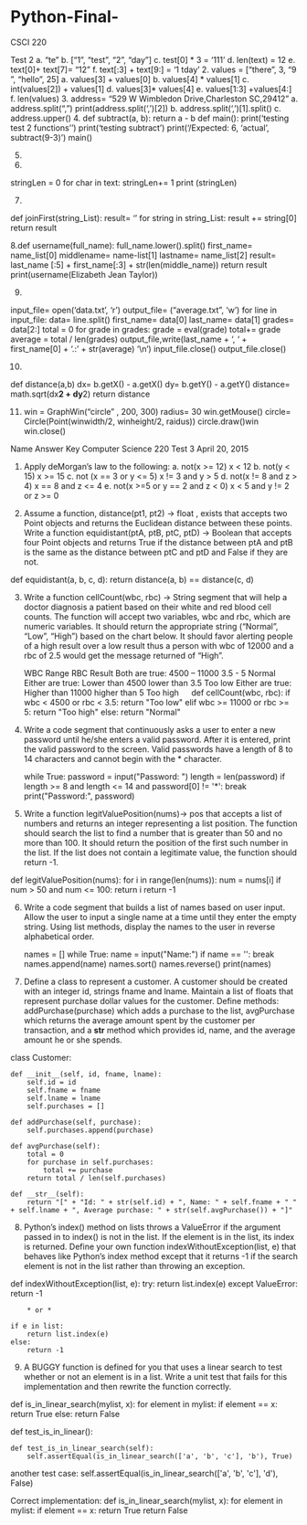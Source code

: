 # Python-Final-
CSCI 220 

Test 2
a.	“te”
b.	[“1”, “test”, “2”, “day”]
c.	test[0] * 3 = ‘111’
d.	len(text) = 12
e.	text[0]+ text[7]= “12”
f.	text[:3] + text[9:] = ‘1 tday’
2. values = [“there”, 3, “9 ”, “hello”, 25]
a.	values[3] + values[0]
b.	values[4] * values[1]
c.	int(values[2]) + values[1]
d.	values[3]* values[4]
e.	values[1:3] +values[4:]
f.	len(values)
3. address= “529 W Wimbledon Drive,Charleston SC,29412”
a.	address.split(“,”)
    print(address.split(‘,’)[2])
   b. address.split(‘,’)[1].split()
   c. address.upper()
4. 
def subtract(a, b):
    return a - b
def main():
    print(‘testing test 2 functions’’)
    print(‘testing subtract’)
    print(‘/Expected: 6, ‘actual’,  subtract(9-3)’)
main()

5. 
6. 
stringLen = 0 
for char in text:
    stringLen+= 1
print (stringLen)

7. 
def joinFirst(string_List):
    result= ‘’
    for string in string_List:
    result += string[0]
    return result 

8.def username(full_name):
    full_name.lower().split()
first_name= name_list[0]
middlename= name-list[1]
lastname= name_list[2]
result= last_name [:5] + first_name[:3] + str(len(middle_name))
return result 
print(username(Elizabeth Jean Taylor))

9.
input_file= open(‘data.txt’, ‘r’)
output_file= (“average.txt”, ‘w’)
for line in input_file:
    data= line.split()
    first_name= data[0]
    last_name= data[1]
    grades= data[2:]
    total = 0
    for grade in grades:
        grade = eval(grade)
        total+= grade
    average = total / len(grades)
    output_file,write(last_name + ‘, ‘ + first_name[0] + ‘.:’ + str(average) ‘\n’)
input_file.close()
output_file.close()

10. 
def distance(a,b)
    dx= b.getX() - a.getX()
    dy= b.getY() - a.getY()
    distance= math.sqrt(dx**2 + dy**2)
return distance 

11. win = GraphWin(“circle” , 200, 300)
radius= 30
win.getMouse()
circle= Circle(Point(winwidth/2, winheight/2, raidus))
circle.draw()win
win.close()



Name Answer Key
Computer Science 220
Test 3
April 20, 2015

1.	Apply deMorgan’s law to the following:
a.	not(x >= 12)    	x < 12
b.	not(y < 15)   	x >= 15
c.	not (x == 3 or y <= 5)   	x != 3 and y > 5
d.	not(x  != 8 and z  >  4)   	x == 8 and z <= 4
e.	not(x >=5 or y == 2 and z < 0)	 x < 5 and y != 2 or z >= 0

2.	 Assume a function,  distance(pt1, pt2) → float , exists that accepts two Point objects and returns the Euclidean distance between these points.   Write a function equidistant(ptA, ptB, ptC, ptD) → Boolean that accepts four  Point objects and returns  True if the distance between ptA and ptB is the same as the distance between ptC and ptD  and False if they are not.  

def equidistant(a, b, c, d):
	return distance(a, b) == distance(c, d)

3.	Write a function cellCount(wbc, rbc) → String segment that will help a doctor diagnosis a patient based on their white and red blood cell counts.  The function will accept two variables, wbc and rbc, which are numeric variables.  It should return the appropriate string (“Normal”, “Low”, “High”) based on the chart below.  It should favor alerting people of a high result over a low result thus a person with wbc of 12000 and a rbc of 2.5 would get the message returned of “High”.

	WBC Range	RBC	Result
Both are true:	4500 – 11000	3.5 - 5	Normal
Either are true:	Lower than 4500	lower than 3.5	Too low
Either are true:	Higher than 11000	higher than 5	Too high
 
def cellCount(wbc, rbc):
	if wbc < 4500 or rbc < 3.5:
		return "Too low"
	elif wbc >= 11000 or rbc >= 5:
		return "Too high"
	else:
		return "Normal"

4.	Write a code segment that continuously asks a user to enter a new password until he/she enters a valid password.  After it is entered, print the valid password to the screen.  Valid passwords have a length of 8 to 14 characters and cannot begin with the * character.  

	while True:
		password = input("Password: ")
		length = len(password)
		if length >= 8 and length <= 14 and password[0] != '*':
			break
	print("Password:", password)

5.	Write a function legitValuePosition(nums)→ pos that  accepts a list of numbers  and returns an integer representing a list position.  The function should search the list to find a number that is greater than 50 and no more than 100.  It should return the position of the first such number in the list.  If the list does not contain a legitimate value, the function should return -1.  


def legitValuePosition(nums):
	for i in range(len(nums)):
		num = nums[i]
		if num > 50 and num <= 100:
			return i
	return -1

6.	Write a code segment that builds a list of names based on user input.  Allow the user to input a single name at a time until they enter the empty string.  Using list methods, display the names to the user in reverse alphabetical order.

	names = []
	while True:
		name = input("Name:")
		if name == '':
			break
		names.append(name)
	names.sort()
	names.reverse()
	print(names)

7.	Define a class to represent a customer. A customer should be created with an integer id, strings fname and lname. Maintain a list of floats that represent purchase dollar values for the customer. Define methods: addPurchase(purchase) which adds a purchase to the list, avgPurchase which returns the average amount spent by the customer per transaction, and a __str__ method which provides id, name, and the average amount he or she spends. 

class Customer:

	def __init__(self, id, fname, lname):
		self.id = id
		self.fname = fname
		self.lname = lname
		self.purchases = []

	def addPurchase(self, purchase):
		self.purchases.append(purchase)

	def avgPurchase(self):
		total = 0
		for purchase in self.purchases:
			total += purchase
		return total / len(self.purchases)

	def __str__(self):
		return "[" + "Id: " + str(self.id) + ", Name: " + self.fname + " " + self.lname + ", Average purchase: " + str(self.avgPurchase()) + "]"

8.	Python’s index() method on lists throws a ValueError if the argument passed in to index() is not in the list. If the element is in the list, its index is returned. Define your own function indexWithoutException(list, e) that behaves like Python’s index method except that it returns -1 if the search element is not in the list rather than throwing an exception. 

def indexWithoutException(list, e):
	try:
		return list.index(e)
	except ValueError:
		return -1

		* or *

	if e in list:
		return list.index(e)
	else:
		return -1
9.	A BUGGY function is defined for you that uses a linear search to test whether or not an element is in a list. Write a unit test that fails for this implementation and then rewrite the function correctly. 


def is_in_linear_search(mylist, x):
	for element in mylist:
		if element == x:
			return True
		else:
			return False

def test_is_in_linear():
	


	def test_is_in_linear_search(self):
		self.assertEqual(is_in_linear_search(['a', 'b', 'c'], 'b'), True)

another test case:
		self.assertEqual(is_in_linear_search(['a', 'b', 'c'], 'd'), False)

Correct implementation: 
def is_in_linear_search(mylist, x):
	for element in mylist:
		if element == x:
			return True
	return False

